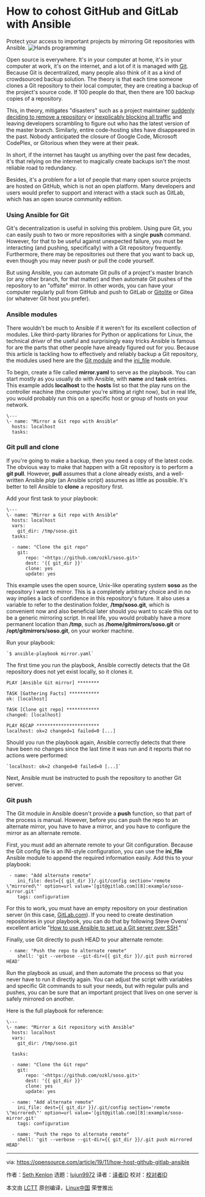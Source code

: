 [#]: collector: (lujun9972)
[#]: translator: (wxy)
[#]: reviewer: ( )
[#]: publisher: ( )
[#]: url: ( )
[#]: subject: (How to cohost GitHub and GitLab with Ansible)
[#]: via: (https://opensource.com/article/19/11/how-host-github-gitlab-ansible)
[#]: author: (Seth Kenlon https://opensource.com/users/seth)

How to cohost GitHub and GitLab with Ansible
======
Protect your access to important projects by mirroring Git repositories
with Ansible.
![Hands programming][1]

Open source is everywhere. It's in your computer at home, it's in your computer at work, it's on the internet, and a lot of it is managed with [Git][2]. Because Git is decentralized, many people also think of it as a kind of crowdsourced backup solution. The theory is that each time someone clones a Git repository to their local computer, they are creating a backup of the project's source code. If 100 people do that, then there are 100 backup copies of a repository.

This, in theory, mitigates "disasters" such as a project maintainer [suddenly deciding to remove a repository][3] or [inexplicably blocking all traffic][4] and leaving developers scrambling to figure out who has the latest version of the master branch. Similarly, entire code-hosting sites have disappeared in the past. Nobody anticipated the closure of Google Code, Microsoft CodePlex, or Gitorious when they were at their peak.

In short, if the internet has taught us anything over the past few decades, it's that relying on the internet to magically create backups isn't the most reliable road to redundancy.

Besides, it's a problem for a lot of people that many open source projects are hosted on GitHub, which is not an open platform. Many developers and users would prefer to support and interact with a stack such as GitLab, which has an open source community edition.

### Using Ansible for Git

Git's decentralization is useful in solving this problem. Using pure Git, you can easily push to two or more repositories with a single **push** command. However, for that to be useful against unexpected failure, you must be interacting (and pushing, specifically) with a Git repository frequently. Furthermore, there may be repositories out there that you want to back up, even though you may never push or pull the code yourself.

But using Ansible, you can automate Git pulls of a project's master branch (or any other branch, for that matter) and then automate Git pushes of the repository to an "offsite" mirror. In other words, you can have your computer regularly pull from GitHub and push to GitLab or [Gitolite][5] or Gitea (or whatever Git host you prefer).

### Ansible modules

There wouldn't be much to Ansible if it weren't for its excellent collection of modules. Like third-party libraries for Python or applications for Linux, the technical _driver_ of the useful and surprisingly easy tricks Ansible is famous for are the parts that other people have already figured out for you. Because this article is tackling how to effectively and reliably backup a Git repository, the modules used here are the [Git module][6] and the [ini_file][7] module.

To begin, create a file called **mirror.yaml** to serve as the playbook. You can start mostly as you usually do with Ansible, with **name** and **task** entries. This example adds **localhost** to the **hosts** list so that the play runs on the controller machine (the computer you're sitting at right now), but in real life, you would probably run this on a specific host or group of hosts on your network.


```
\---
\- name: "Mirror a Git repo with Ansible"
  hosts: localhost
  tasks:
```

### Git pull and clone

If you're going to make a backup, then you need a copy of the latest code. The obvious way to make that happen with a Git repository is to perform a **git pull**. However, **pull** assumes that a clone already exists, and a well-written Ansible _play_ (an Ansible script) assumes as little as possible. It's better to tell Ansible to **clone** a repository first.

Add your first task to your playbook:


```
\---
\- name: "Mirror a Git repo with Ansible"
  hosts: localhost
  vars:
    git_dir: /tmp/soso.git
  tasks:

  - name: "Clone the git repo"
    git:
       repo: '<https://github.com/ozkl/soso.git>'
       dest: '{{ git_dir }}'
       clone: yes
       update: yes
```

This example uses the open source, Unix-like operating system **soso** as the repository I want to mirror. This is a completely arbitrary choice and in no way implies a lack of confidence in this repository's future. It also uses a variable to refer to the destination folder, **/tmp/soso.git**, which is convenient now and also beneficial later should you want to scale this out to be a generic mirroring script. In real life, you would probably have a more permanent location than **/tmp**, such as **/home/gitmirrors/soso.git** or **/opt/gitmirrors/soso.git**, on your worker machine.

Run your playbook:


```
`$ ansible-playbook mirror.yaml`
```

The first time you run the playbook, Ansible correctly detects that the Git repository does not yet exist locally, so it clones it.


```
PLAY [Ansible Git mirror] ********

TASK [Gathering Facts] ***********
ok: [localhost]

TASK [Clone git repo] ************
changed: [localhost]

PLAY RECAP ***********************
localhost: ok=2 changed=1 failed=0 [...]
```

Should you run the playbook again, Ansible correctly detects that there have been no changes since the last time it was run and it reports that no actions were performed:


```
`localhost: ok=2 changed=0 failed=0 [...]`
```

Next, Ansible must be instructed to push the repository to another Git server.

### Git push

The Git module in Ansible doesn't provide a **push** function, so that part of the process is manual. However, before you can push the repo to an alternate mirror, you have to have a mirror, and you have to configure the mirror as an alternate remote.

First, you must add an alternate remote to your Git configuration. Because the Git config file is an INI-style configuration, you can use the **ini_file** Ansible module to append the required information easily. Add this to your playbook:


```
 - name: "Add alternate remote"
    ini_file: dest={{ git_dir }}/.git/config section='remote \"mirrored\"' option=url value='[git@gitlab.com][8]:example/soso-mirror.git'
    tags: configuration
```

For this to work, you must have an empty repository on your destination server (in this case, [GitLab.com][9]). If you need to create destination repositories in your playbook, you can do that by following Steve Ovens' excellent article "[How to use Ansible to set up a Git server over SSH][10]."

Finally, use Git directly to push HEAD to your alternate remote:


```
 - name: "Push the repo to alternate remote"
    shell: 'git --verbose --git-dir={{ git_dir }}/.git push mirrored HEAD'
```

Run the playbook as usual, and then automate the process so that you never have to run it directly again. You can adjust the script with variables and specific Git commands to suit your needs, but with regular pulls and pushes, you can be sure that an important project that lives on one server is safely mirrored on another.

Here is the full playbook for reference:


```
\---
\- name: "Mirror a Git repository with Ansible"
  hosts: localhost
  vars:
    git_dir: /tmp/soso.git

  tasks:

  - name: "Clone the Git repo"
    git:
       repo: '<https://github.com/ozkl/soso.git>'
       dest: '{{ git_dir }}'
       clone: yes
       update: yes

  - name: "Add alternate remote"
    ini_file: dest={{ git_dir }}/.git/config section='remote \"mirrored\"' option=url value='[git@gitlab.com][8]:example/soso-mirror.git'
    tags: configuration
 
  - name: "Push the repo to alternate remote"
    shell: 'git --verbose --git-dir={{ git_dir }}/.git push mirrored HEAD'
```

--------------------------------------------------------------------------------

via: https://opensource.com/article/19/11/how-host-github-gitlab-ansible

作者：[Seth Kenlon][a]
选题：[lujun9972][b]
译者：[译者ID](https://github.com/译者ID)
校对：[校对者ID](https://github.com/校对者ID)

本文由 [LCTT](https://github.com/LCTT/TranslateProject) 原创编译，[Linux中国](https://linux.cn/) 荣誉推出

[a]: https://opensource.com/users/seth
[b]: https://github.com/lujun9972
[1]: https://opensource.com/sites/default/files/styles/image-full-size/public/lead-images/programming-code-keyboard-laptop.png?itok=pGfEfu2S (Hands programming)
[2]: https://opensource.com/resources/what-is-git
[3]: https://github.com/AntiMicro/antimicro/issues/3
[4]: https://opensource.com/article/19/10/how-community-saved-artwork-creative-commons
[5]: https://opensource.com/article/19/4/server-administration-git
[6]: https://docs.ansible.com/ansible/latest/modules/git_module.html
[7]: https://docs.ansible.com/ansible/latest/modules/ini_file_module.html
[8]: mailto:git@gitlab.com
[9]: http://GitLab.com
[10]: https://opensource.com/article/17/8/ansible-environment-management
